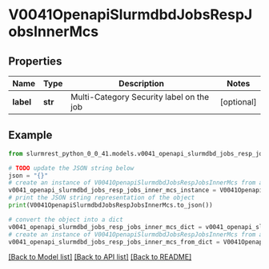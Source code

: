 # V0041OpenapiSlurmdbdJobsRespJobsInnerMcs


## Properties

Name | Type | Description | Notes
------------ | ------------- | ------------- | -------------
**label** | **str** | Multi-Category Security label on the job | [optional] 

## Example

```python
from slurmrest_python_0_0_41.models.v0041_openapi_slurmdbd_jobs_resp_jobs_inner_mcs import V0041OpenapiSlurmdbdJobsRespJobsInnerMcs

# TODO update the JSON string below
json = "{}"
# create an instance of V0041OpenapiSlurmdbdJobsRespJobsInnerMcs from a JSON string
v0041_openapi_slurmdbd_jobs_resp_jobs_inner_mcs_instance = V0041OpenapiSlurmdbdJobsRespJobsInnerMcs.from_json(json)
# print the JSON string representation of the object
print(V0041OpenapiSlurmdbdJobsRespJobsInnerMcs.to_json())

# convert the object into a dict
v0041_openapi_slurmdbd_jobs_resp_jobs_inner_mcs_dict = v0041_openapi_slurmdbd_jobs_resp_jobs_inner_mcs_instance.to_dict()
# create an instance of V0041OpenapiSlurmdbdJobsRespJobsInnerMcs from a dict
v0041_openapi_slurmdbd_jobs_resp_jobs_inner_mcs_from_dict = V0041OpenapiSlurmdbdJobsRespJobsInnerMcs.from_dict(v0041_openapi_slurmdbd_jobs_resp_jobs_inner_mcs_dict)
```
[[Back to Model list]](../README.md#documentation-for-models) [[Back to API list]](../README.md#documentation-for-api-endpoints) [[Back to README]](../README.md)


